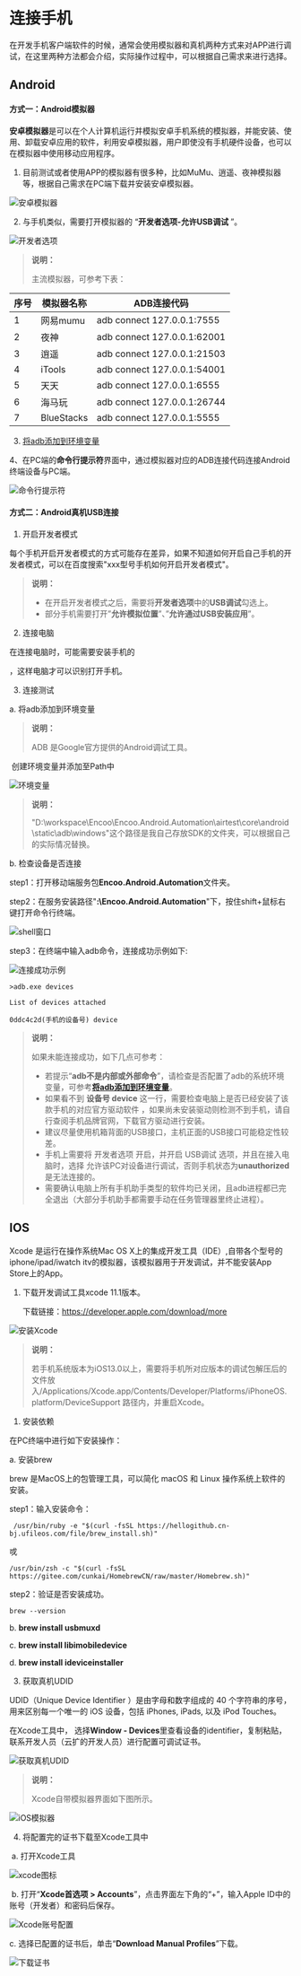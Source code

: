 
# 连接手机
在开发手机客户端软件的时候，通常会使用模拟器和真机两种方式来对APP进行调试，在这里两种方法都会介绍，实际操作过程中，可以根据自己需求来进行选择。

## **Android**

#### **方式一：Android模拟器**

**安卓模拟器**是可以在个人计算机运行并模拟安卓手机系统的模拟器，并能安装、使用、卸载安卓应用的软件，利用安卓模拟器，用户即使没有手机硬件设备，也可以在模拟器中使用移动应用程序。

1. 目前测试或者使用APP的模拟器有很多种，比如MuMu、逍遥、夜神模拟器等，根据自己需求在PC端下载并安装安卓模拟器。

![安卓模拟器](https://docimages.blob.core.chinacloudapi.cn/images/Studio/androidmonitor20201104.png)

2. 与手机类似，需要打开模拟器的 “**开发者选项-允许USB调试** ”。

![开发者选项](https://docimages.blob.core.chinacloudapi.cn/images/Studio/developeroption20201104.png)

> **说明：**
>
> 主流模拟器，可参考下表：

| **序号** | **模拟器名称** | **ADB连接代码**             |
| -------- | -------------- | --------------------------- |
| 1        | 网易mumu       | adb connect 127.0.0.1:7555  |
| 2        | 夜神           | adb connect 127.0.0.1:62001 |
| 3        | 逍遥           | adb connect 127.0.0.1:21503 |
| 4        | iTools         | adb connect 127.0.0.1:54001 |
| 5        | 天天           | adb connect 127.0.0.1:6555  |
| 6        | 海马玩         | adb connect 127.0.0.1:26744 |
| 7        | BlueStacks     | adb connect 127.0.0.1:5555  |

3. <a href="#环境变量">将adb添加到环境变量</a>


4、在PC端的**命令行提示符**界面中，通过模拟器对应的ADB连接代码连接Android终端设备与PC端。

![命令行提示符](https://docimages.blob.core.chinacloudapi.cn/images/Studio/cmd20201104.png)

#### **方式二：Android真机USB连接**

1. 开启开发者模式

每个手机开启开发者模式的方式可能存在差异，如果不知道如何开启自己手机的开发者模式，可以在百度搜索"xxx型号手机如何开启开发者模式"。

> **说明：**
>
> - 在开启开发者模式之后，需要将**开发者选项**中的**USB调试**勾选上。
> - 部分手机需要打开”**允许模拟位置**”、”**允许通过USB安装应用**”。

2. 连接电脑

在连接电脑时，可能需要安装手机的

[驱动程序]: https://product.pconline.com.cn/itbk/sjtx/sjwt/1802/10849872.html

，这样电脑才可以识别打开手机。

3. 连接测试

a. <a name="环境变量">将adb添加到环境变量</a>

> **说明：**
>
> ADB 是Google官方提供的Android调试工具。

​	创建环境变量并添加至Path中

![环境变量](https://docimages.blob.core.chinacloudapi.cn/images/Studio/environment20201104.png)

> **说明：**
>
> "D:\workspace\Encoo\Encoo.Android.Automation\airtest\core\android\static\adb\windows"这个路径是我自己存放SDK的文件夹，可以根据自己的实际情况替换。

b. 检查设备是否连接

step1：打开移动端服务包**Encoo.Android.Automation**文件夹。

step2：在服务安装路径"**:\Encoo.Android.Automation**"下，按住shift+鼠标右键打开命令行终端。

![shell窗口](https://docimages.blob.core.chinacloudapi.cn/images/Studio/shellwindow20201104.png)

step3：在终端中输入adb命令，连接成功示例如下:

![连接成功示例](https://docimages.blob.core.chinacloudapi.cn/images/Studio/connectsucess20201104.png)

```shell
>adb.exe devices

List of devices attached

0ddc4c2d(手机的设备号) device
```

> **说明：**
>
> 如果未能连接成功，如下几点可参考：
>
> - 若提示“**adb不是内部或外部命令**”，请检查是否配置了adb的系统环境变量，可参考<a href="#环境变量">**将adb添加到环境变量**</a>。
> - 如果看不到 **设备号 device** 这一行，需要检查电脑上是否已经安装了该款手机的对应官方驱动软件 ，如果尚未安装驱动则检测不到手机，请自行查阅手机品牌官网，下载官方驱动进行安装。
> - 建议尽量使用机箱背面的USB接口，主机正面的USB接口可能稳定性较差。
> - 手机上需要将 开发者选项 开启，并开启 USB调试 选项，并且在接入电脑时，选择 允许该PC对设备进行调试，否则手机状态为**unauthorized**是无法连接的。
> - 需要确认电脑上所有手机助手类型的软件均已关闭，且adb进程都已完全退出（大部分手机助手都需要手动在任务管理器里终止进程）。

## **IOS**

Xcode 是运行在操作系统Mac OS X上的集成开发工具（IDE）,自带各个型号的iphone/ipad/iwatch itv的模拟器，该模拟器用于开发调试，并不能安装App Store上的App。

1. 下载开发调试工具xcode 11.1版本。

   下载链接：https://developer.apple.com/download/more

![安装Xcode](https://docimages.blob.core.chinacloudapi.cn/images/Studio/installxcode20201104.png)

> **说明：**
>
> 若手机系统版本为iOS13.0以上，需要将手机所对应版本的调试包解压后的文件放入/Applications/Xcode.app/Contents/Developer/Platforms/iPhoneOS.platform/DeviceSupport 路径内，并重启Xcode。

1. 安装依赖

在PC终端中进行如下安装操作：

a. 安装brew

brew 是MacOS上的包管理工具，可以简化 macOS 和 Linux 操作系统上软件的安装。

step1：输入安装命令：

```
 /usr/bin/ruby -e "$(curl -fsSL https://hellogithub.cn-bj.ufileos.com/file/brew_install.sh)"
```

戓

```
/usr/bin/zsh -c "$(curl -fsSL https://gitee.com/cunkai/HomebrewCN/raw/master/Homebrew.sh)" 
```

step2：验证是否安装成功。

```
brew --version
```

b. **brew install usbmuxd**

c. **brew install libimobiledevice**

d. **brew install ideviceinstaller** 

3. 获取真机UDID

UDID（Unique Device Identifier ）是由字母和数字组成的 40 个字符串的序号，用来区别每一个唯一的 iOS 设备，包括 iPhones, iPads, 以及 iPod Touches。

在Xcode工具中， 选择**Window - Devices**里查看设备的identifier，复制粘贴，联系开发人员（云扩的开发人员）进行配置可调试证书。

![获取真机UDID](https://docimages.blob.core.chinacloudapi.cn/images/Studio/getudid20201104.png)

> **说明：**
>
> Xcode自带模拟器界面如下图所示。

![iOS模拟器](https://docimages.blob.core.chinacloudapi.cn/images/Studio/iosmonitor20201104.png)

4. 将配置完的证书下载至Xcode工具中

​      a. 打开Xcode工具

![xcode图标](https://docimages.blob.core.chinacloudapi.cn/images/Studio/xcodeicon20201104.png)

​      b. 打开“**Xcode首选项 > Accounts**”，点击界面左下角的“+”，输入Apple ID中的账号（开发者）和密码后保存。

![Xcode账号配置](https://docimages.blob.core.chinacloudapi.cn/images/Studio/xcodeaccount20201104.png)

c. 选择已配置的证书后，单击“**Download Manual Profiles**”下载。

![下载证书](https://docimages.blob.core.chinacloudapi.cn/images/Studio/downloadprofiles20201104.png)
